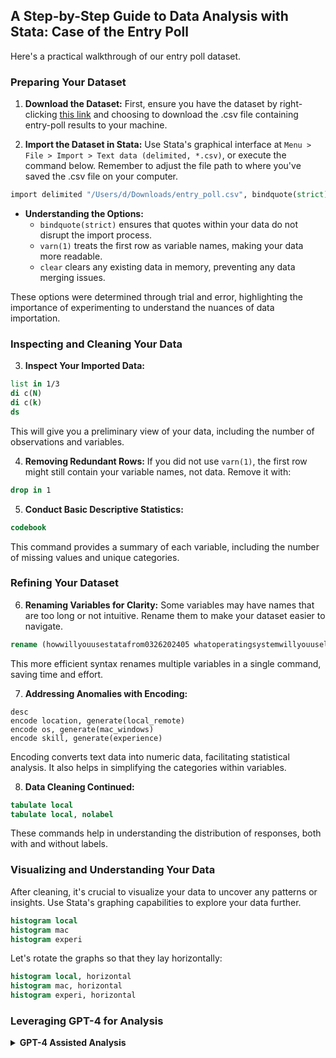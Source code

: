 ﻿
## A Step-by-Step Guide to Data Analysis with Stata: Case of the Entry Poll

Here's a practical walkthrough of our entry poll dataset.

### Preparing Your Dataset

1. **Download the Dataset:** First, ensure you have the dataset by right-clicking [this link](https://raw.githubusercontent.com/jhustata/basic/main/entry_poll.csv) and choosing to download the .csv file containing entry-poll results to your machine.

2. **Import the Dataset in Stata:** Use Stata's graphical interface at `Menu > File > Import > Text data (delimited, *.csv)`, or execute the command below. Remember to adjust the file path to where you've saved the .csv file on your computer.

```stata
import delimited "/Users/d/Downloads/entry_poll.csv", bindquote(strict) varn(1) clear //edit file path as needed
```

- **Understanding the Options:**
    - `bindquote(strict)` ensures that quotes within your data do not disrupt the import process.
    - `varn(1)` treats the first row as variable names, making your data more readable.
    - `clear` clears any existing data in memory, preventing any data merging issues.

These options were determined through trial and error, highlighting the importance of experimenting to understand the nuances of data importation.

### Inspecting and Cleaning Your Data

3. **Inspect Your Imported Data:**

```stata
list in 1/3
di c(N)
di c(k)
ds
```

This will give you a preliminary view of your data, including the number of observations and variables.

4. **Removing Redundant Rows:** If you did not use `varn(1)`, the first row might still contain your variable names, not data. Remove it with:

```stata
drop in 1
```

5. **Conduct Basic Descriptive Statistics:**

```stata
codebook
```

This command provides a summary of each variable, including the number of missing values and unique categories.

### Refining Your Dataset

6. **Renaming Variables for Clarity:** Some variables may have names that are too long or not intuitive. Rename them to make your dataset easier to navigate.

```stata
rename (howwillyouusestatafrom0326202405 whatoperatingsystemwillyouuseloc doyouhaveanyexperienceusingstata) (location os skill)
```

This more efficient syntax renames multiple variables in a single command, saving time and effort.

7. **Addressing Anomalies with Encoding:**

```
desc
encode location, generate(local_remote)
encode os, generate(mac_windows)
encode skill, generate(experience)
```

Encoding converts text data into numeric data, facilitating statistical analysis. It also helps in simplifying the categories within variables.

8. **Data Cleaning Continued:**

```stata
tabulate local
tabulate local, nolabel
```

These commands help in understanding the distribution of responses, both with and without labels.

### Visualizing and Understanding Your Data

After cleaning, it's crucial to visualize your data to uncover any patterns or insights. Use Stata's graphing capabilities to explore your data further.

```stata
histogram local
histogram mac
histogram experi
```

Let's rotate the graphs so that they lay horizontally:

```stata
histogram local, horizontal
histogram mac, horizontal
histogram experi, horizontal
```
### 

### Leveraging GPT-4 for Analysis

<details>
   <summary><b>GPT-4 Assisted Analysis</b></summary>

GPT-4 produced this analysis in less than a minute. It's virtually impossible for you to replicate that speed and accuracy, as we've just experienced 

   <iframe width="560" height="315" src="https://www.youtube.com/embed/pi6aJnoT8dM" title="YouTube video player" frameborder="0" allow="accelerometer; autoplay; clipboard-write; encrypted-media; gyroscope; picture-in-picture" allowfullscreen></iframe>

</details>